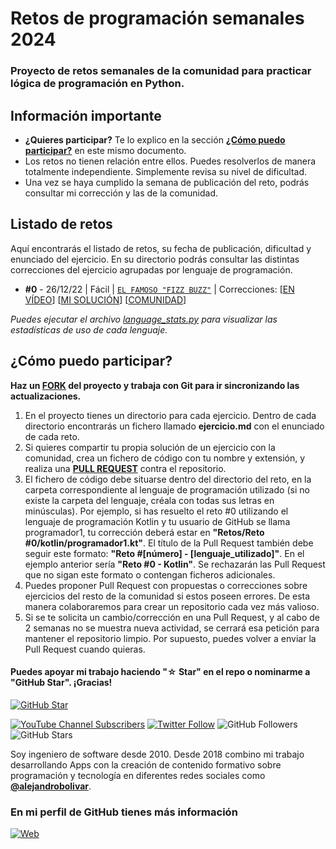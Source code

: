 

# Retos de programación semanales 2024
### Proyecto de retos semanales de la comunidad para practicar lógica de programación en Python.

## Información importante

* **¿Quieres participar?** Te lo explico en la sección **[¿Cómo puedo participar?](https://github.com/alejandrobolivar/CompuI-2-2023/blob/main/retos-programacion-2024#c%C3%B3mo-puedo-participar)** en este mismo documento.
* Los retos no tienen relación entre ellos. Puedes resolverlos de manera totalmente independiente. Simplemente revisa su nivel de dificultad.
* Una vez se haya cumplido la semana de publicación del reto, podrás consultar mi corrección y las de la comunidad.

## Listado de retos

Aquí encontrarás el listado de retos, su fecha de publicación, dificultad y enunciado del ejercicio. En su directorio podrás consultar las distintas correcciones del ejercicio agrupadas por lenguaje de programación.

* **#0** - 26/12/22 | Fácil | [`EL FAMOSO "FIZZ BUZZ"`](./Retos/Reto%20%230%20-%20EL%20FAMOSO%20FIZZ%20BUZZ%20%5BFácil%5D/ejercicio.md) | Correcciones: [[EN VÍDEO](https://youtu.be/2iW4NCzOAxs)] [[MI SOLUCIÓN](./Retos/Reto%20%230%20-%20EL%20FAMOSO%20FIZZ%20BUZZ%20%5BFácil%5D/python/mouredev.py)] [[COMUNIDAD](./Retos/Reto%20%230%20-%20EL%20FAMOSO%20FIZZ%20BUZZ%20%5BFácil%5D)]

*Puedes ejecutar el archivo [language_stats.py](./Retos/language_stats.py) para visualizar las estadísticas de uso de cada lenguaje.*

## ¿Cómo puedo participar?

**Haz un [FORK](https://github.com/alejandroboliva/retos-programacion-2024/fork) del proyecto y trabaja con Git para ir sincronizando las actualizaciones.**

1. En el proyecto tienes un directorio para cada ejercicio. Dentro de cada directorio encontrarás un fichero llamado **ejercicio.md** con el enunciado de cada reto.
2. Si quieres compartir tu propia solución de un ejercicio con la comunidad, crea un fichero de código con tu nombre y extensión, y realiza una [**PULL REQUEST**](https://docs.github.com/es/pull-requests/collaborating-with-pull-requests/proposing-changes-to-your-work-with-pull-requests/creating-a-pull-request) contra el repositorio.
3. El fichero de código debe situarse dentro del directorio del reto, en la carpeta correspondiente al lenguaje de programación utilizado (si no existe la carpeta del lenguaje, créala con todas sus letras en minúsculas). Por ejemplo, si has resuelto el reto #0 utilizando el lenguaje de programación Kotlin y tu usuario de GitHub se llama programador1, tu corrección deberá estar en **"Retos/Reto #0/kotlin/programador1.kt"**. El título de la Pull Request también debe seguir este formato: **"Reto #[número] - [lenguaje_utilizado]"**. En el ejemplo anterior sería **"Reto #0 - Kotlin"**. Se rechazarán las Pull Request que no sigan este formato o contengan ficheros adicionales.
4. Puedes proponer Pull Request con propuestas o correcciones sobre ejercicios del resto de la comunidad si estos poseen errores. De esta manera colaboraremos para crear un repositorio cada vez más valioso.
5. Si se te solicita un cambio/corrección en una Pull Request, y al cabo de 2 semanas no se muestra nueva actividad, se cerrará esa petición para mantener el repositorio limpio. Por supuesto, puedes volver a enviar la Pull Request cuando quieras.

#### Puedes apoyar mi trabajo haciendo "☆ Star" en el repo o nominarme a "GitHub Star". ¡Gracias!

[![GitHub Star](https://img.shields.io/badge/GitHub-Nominar_a_star-yellow?style=for-the-badge&logo=github&logoColor=white&labelColor=101010)](https://stars.github.com/nominate/)

[![YouTube Channel Subscribers](https://img.shields.io/youtube/channel/subscribers/UCxPD7bsocoAMq8Dj18kmGyQ?style=social)](https://youtube.com/@alejandrobolivar6984?sub_confirmation=1)
[![Twitter Follow](https://img.shields.io/twitter/follow/profealejandrob?style=social)](https://twitter.com/profealejandrob)
![GitHub Followers](https://img.shields.io/github/followers/alejandrobolivar?style=social)
![GitHub Stars](https://img.shields.io/github/stars/alejandrobolivar?style=social)

Soy ingeniero de software desde 2010. Desde 2018 combino mi trabajo desarrollando Apps con la creación de contenido formativo sobre programación y tecnología en diferentes redes sociales como **[@alejandrobolivar](https://alejandrobolivar.github.io/home/)**.

### En mi perfil de GitHub tienes más información

[![Web](https://img.shields.io/badge/GitHub-alejandrobolivar-14a1f0?style=for-the-badge&logo=github&logoColor=white&labelColor=101010)](https://github.com/alejandrobolivar)
